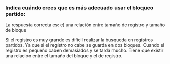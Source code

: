 ### Indica cuándo crees que es más adecuado usar el bloqueo partido:
La respuesta correcta es:
e) una relación entre tamaño de registro y tamaño de bloque

Si el registro es muy grande es dificil realizar la busqueda en registros partidos. Ya que si el registro no cabe se guarda en dos bloques. Cuando el registro es pequeño caben demasiados y se tarda mucho. Tiene que existir una relación entre el tamaño del bloque y el de registro. 